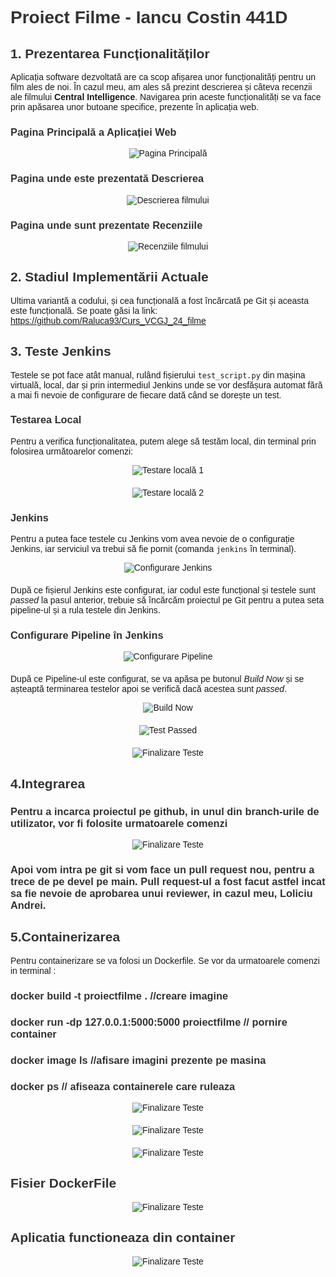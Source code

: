 <!DOCTYPE html>
<html lang="en">
<head>
    <meta charset="UTF-8">
    <title>Proiect Filme - Iancu Costin 441D</title>
    <style>
        body {
            font-family: Arial, sans-serif;
        }
        h1, h2, h3 {
            color: #333;
        }
        img {
            max-width: 100%;
            height: auto;
        }
        .screenshot {
            text-align: center;
            margin-bottom: 20px;
        }
        .description {
            margin-top: 0;
            color: #666;
        }
    </style>
</head>
<body>

<h1>Proiect Filme - Iancu Costin 441D</h1>

<h2>1. Prezentarea Funcționalităților</h2>

<p>Aplicația software dezvoltată are ca scop afișarea unor funcționalități pentru un film ales de noi. În cazul meu, am ales să prezint descrierea și câteva recenzii ale filmului <strong>Central Intelligence</strong>. Navigarea prin aceste funcționalități se va face prin apăsarea unor butoane specifice, prezente în aplicația web.</p>

<h3>Pagina Principală a Aplicației Web</h3>
<div class="screenshot">
    <img src="https://imgur.com/TSrkYfu" alt="Pagina Principală">
</div>

<h3>Pagina unde este prezentată Descrierea</h3>
<div class="screenshot">
    <img src="https://imgur.com/RCqqZk7" alt="Descrierea filmului">
</div>

<h3>Pagina unde sunt prezentate Recenziile</h3>
<div class="screenshot">
    <img src="https://imgur.com/0rJ8B4Q" alt="Recenziile filmului">
</div>

<h2>2. Stadiul Implementării Actuale</h2>

<p>Ultima variantă a codului, și cea funcțională a fost încărcată pe Git și aceasta este funcțională. Se poate găsi la link: <a href="https://github.com/Raluca93/Curs_VCGJ_24_filme">https://github.com/Raluca93/Curs_VCGJ_24_filme</a></p>

<h2>3. Teste Jenkins</h2>

<p>Testele se pot face atât manual, rulând fișierului <code>test_script.py</code> din mașina virtuală, local, dar și prin intermediul Jenkins unde se vor desfășura automat fără a mai fi nevoie de configurare de fiecare dată când se dorește un test.</p>

<h3>Testarea Local</h3>
<p>Pentru a verifica funcționalitatea, putem alege să testăm local, din terminal prin folosirea următoarelor comenzi:</p>
<div class="screenshot">
    <img src="https://imgur.com/bY3c2E0" alt="Testare locală 1">
</div>
<div class="screenshot">
    <img src="https://imgur.com/2FjXfxa" alt="Testare locală 2">
</div>

<h3>Jenkins</h3>
<p>Pentru a putea face testele cu Jenkins vom avea nevoie de o configurație Jenkins, iar serviciul va trebui să fie pornit (comanda <code>jenkins</code> în terminal).</p>

<div class="screenshot">
    <img src="https://imgur.com/NlcxcHE" alt="Configurare Jenkins">
</div>

<p>După ce fișierul Jenkins este configurat, iar codul este funcțional și testele sunt <em>passed</em> la pasul anterior, trebuie să încărcăm proiectul pe Git pentru a putea seta pipeline-ul și a rula testele din Jenkins.</p>

<h3>Configurare Pipeline în Jenkins</h3>
<div class="screenshot">
    <img src="https://imgur.com/CruVsFK" alt="Configurare Pipeline">
</div>

<p>După ce Pipeline-ul este configurat, se va apăsa pe butonul <em>Build Now</em> și se așteaptă terminarea testelor apoi se verifică dacă acestea sunt <em>passed</em>.</p>

<div class="screenshot">
    <img src="https://imgur.com/HIKhmOa" alt="Build Now">
</div>
<div class="screenshot">
    <img src="https://imgur.com/UiYl6sk" alt="Test Passed">
</div>
<div class="screenshot">
    <img src="https://imgur.com/l7kXzlH" alt="Finalizare Teste">
</div>
<h2>4.Integrarea</h2>
<h3>Pentru a incarca proiectul pe github, in unul din branch-urile de utilizator, vor fi folosite urmatoarele comenzi</h3>
<div class="screenshot">
    <img src="https://imgur.com/FfB02ch" alt="Finalizare Teste">
</div>
<h3>Apoi vom intra pe git si vom face un pull request nou, pentru a trece de pe devel pe main. Pull request-ul a fost facut astfel incat sa fie nevoie de aprobarea unui reviewer, in cazul meu, Loliciu Andrei.</h3>
<h2>5.Containerizarea</h2>
Pentru containerizare se va folosi un Dockerfile. Se vor da urmatoarele comenzi in terminal :
<h3>docker build -t proiectfilme . //creare imagine</h3>
<h3>docker run -dp 127.0.0.1:5000:5000 proiectfilme // pornire container</h3>
<h3>docker image ls //afisare imagini prezente pe masina</h3>
<h3>docker ps // afiseaza containerele care ruleaza</h3>
<div class="screenshot">
    <img src="https://imgur.com/CiMd7Ck" alt="Finalizare Teste">
</div>
<div class="screenshot">
    <img src="https://imgur.com/ZVokln8" alt="Finalizare Teste">
</div>
<div class="screenshot">
    <img src="https://imgur.com/599SSQd" alt="Finalizare Teste">
</div>
<h2>Fisier DockerFile</h2>
<div class="screenshot">
    <img src="https://imgur.com/QLnLSxY" alt="Finalizare Teste">
</div>
<h2></h2>
<h2>Aplicatia functioneaza din container</h2>
<div class="screenshot">
    <img src="https://imgur.com/L1jVhkf" alt="Finalizare Teste">
</div>
